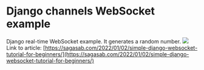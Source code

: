 # Django channels WebSocket example

Django real-time WebSocket example. It generates a random number.
![](https://sagasab.com/wp-content/uploads/2022/01/websocket-example-demo.gif)
Link to article: [https://sagasab.com/2022/01/02/simple-django-websocket-tutorial-for-beginners/](https://sagasab.com/2022/01/02/simple-django-websocket-tutorial-for-beginners/)
